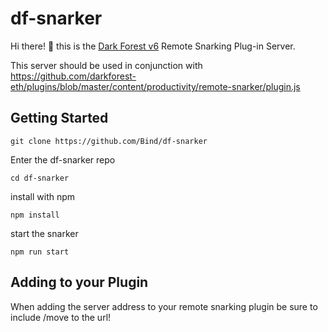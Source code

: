 # df-snarker

Hi there! :wave: this is the [Dark Forest v6](https://zkga.me) Remote Snarking Plug-in Server.

This server should be used in conjunction with https://github.com/darkforest-eth/plugins/blob/master/content/productivity/remote-snarker/plugin.js


## Getting Started

`git clone https://github.com/Bind/df-snarker`

Enter the df-snarker repo

`cd df-snarker`

install with npm

`npm install`

start the snarker

`npm run start`


## Adding to your Plugin

When adding the server address to your remote snarking plugin be sure to include /move to the url!
